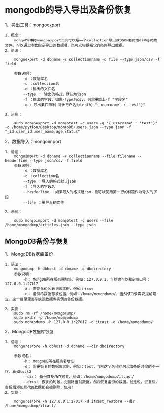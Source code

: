mongodb的导入导出及备份恢复
===

1、导出工具：mongoexport   

    1、概念：   
        mongoDB中的mongoexport工具可以把一个collection导出成JSON格式或CSV格式的文件。可以通过参数指定导出的数据项，也可以根据指定的条件导出数据。   
    2、语法：   
	
        mongoexport -d dbname -c collectionname -o file --type json/csv -f field
		
		参数说明：   
            -d ：数据库名
            -c ：collection名
            -o ：输出的文件名
            --type ： 输出的格式，默认为json
            -f ：输出的字段，如果-type为csv，则需要加上-f "字段名"
			-q : 导出条件限制 导出用户名为test的 "{'username' : 'test'}"
			
    3、示例：   
	
        sudo mongoexport -d mongotest -c users -q "{'username' : 'test'}" -o /home/python/Desktop/mongoDB/users.json --type json -f  "_id,user_id,user_name,age,status" 
 
2、数据导入：mongoimport   

    1、语法：   	
        mongoimport -d dbname -c collectionname --file filename --headerline --type json/csv -f field
        参数说明：
            -d ：数据库名
            -c ：collection名
            --type ：导入的格式默认json
            -f ：导入的字段名
            --headerline ：如果导入的格式是csv，则可以使用第一行的标题作为导入的字段
            --file ：要导入的文件
 
    2、示例：   
	
        sudo mongoimport -d mongotest -c users --file /home/mongodump/articles.json --type json
 
MongoDB备份与恢复
----

1、MongoDB数据库备份   

    1、语法：   
        mongodump -h dbhost -d dbname -o dbdirectory
        参数说明：
            -h： MongDB所在服务器地址，例如：127.0.0.1，当然也可以指定端口号：127.0.0.1:27017
            -d： 需要备份的数据库实例，例如：test
            -o： 备份的数据存放位置，例如：/home/mongodump/，当然该目录需要提前建立，这个目录里面存放该数据库实例的备份数据。  
 
    2、实例：   	
        sudo rm -rf /home/momgodump/
        sudo mkdir -p /home/momgodump
        sudo mongodump -h 127.0.0.1:27017 -d itcast -o /home/mongodump/
        
2、MongoDB数据库恢复   

    1、语法：   
        mongorestore -h dbhost -d dbname --dir dbdirectory
 
        参数或名：
            -h： MongoDB所在服务器地址
            -d： 需要恢复的数据库实例，例如：test，当然这个名称也可以和备份时候的不一样，比如test2
            --dir： 备份数据所在位置，例如：/home/mongodump/itcast/
            --drop： 恢复的时候，先删除当前数据，然后恢复备份的数据。就是说，恢复后，备份后添加修改的数据都会被删除，慎用！
    2、实例：   

		mongorestore -h 127.0.0.1:27017 -d itcast_restore --dir /home/mongodump/itcast/